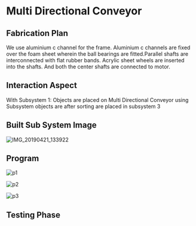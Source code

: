 # Multi Directional Conveyor

## Fabrication Plan
We use aluminium c channel for the frame. Aluminium c channels are fixed over the foam sheet wherein the ball bearings are fitted.Parallel shafts are interconnected with flat rubber bands. Acrylic sheet wheels are inserted into the shafts. And both the center shafts are connected to motor.

## Interaction Aspect

With Subsystem 1: Objects are placed on Multi Directional Conveyor using Subsystem objects are after sorting are placed in subsystem 3

## Built Sub System Image

![IMG_20190421_133922](https://user-images.githubusercontent.com/47111026/56917131-54d16500-6ad8-11e9-91bf-247ea1522dd3.jpg)

## Program

![p1](https://user-images.githubusercontent.com/47111026/56938235-60e01580-6b1e-11e9-8475-3d512afd9b5e.PNG)

![p2](https://user-images.githubusercontent.com/47111026/56938234-60477f00-6b1e-11e9-801d-80e12d9b1d16.PNG)

![p3](https://user-images.githubusercontent.com/47111026/56938230-5faee880-6b1e-11e9-8e74-1cf7ec956fb6.PNG)

## Testing Phase


